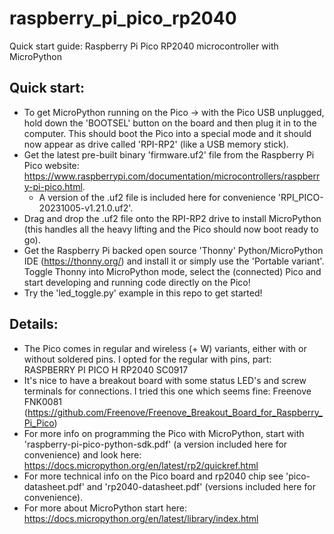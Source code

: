 # raspberry_pi_pico_rp2040
Quick start guide: Raspberry Pi Pico RP2040 microcontroller with MicroPython
## Quick start:
- To get MicroPython running on the Pico -> with the Pico USB unplugged, hold down the 'BOOTSEL' button on the board and then plug it in to the computer. This should boot the Pico into a special
mode and it should now appear as drive called 'RPI-RP2' (like a USB memory stick).
- Get the latest pre-built binary 'firmware.uf2' file from the Raspberry Pi Pico website: https://www.raspberrypi.com/documentation/microcontrollers/raspberry-pi-pico.html.
  - A version of the .uf2 file is included here for convenience 'RPI_PICO-20231005-v1.21.0.uf2'.
- Drag and drop the .uf2 file onto the RPI-RP2 drive to install MicroPython (this handles all the heavy lifting and the Pico should now boot ready to go).
- Get the Raspberry Pi backed open source 'Thonny' Python/MicroPython IDE (https://thonny.org/) and install
it or simply use the 'Portable variant'. Toggle Thonny into MicroPython mode, select the (connected) Pico
and start developing and running code directly on the Pico!
- Try the 'led_toggle.py' example in this repo to get started!
## Details:
- The Pico comes in regular and wireless (+ W) variants, either with or without soldered pins. I opted for 
the regular with pins, part: RASPBERRY PI PICO H RP2040 SC0917
- It's nice to have a breakout board with some status LED's and screw terminals for connections. I tried
this one which seems fine: Freenove FNK0081 (https://github.com/Freenove/Freenove_Breakout_Board_for_Raspberry_Pi_Pico)
- For more info on programming the Pico with MicroPython, start with 'raspberry-pi-pico-python-sdk.pdf'
(a version included here for convenience) and look here: https://docs.micropython.org/en/latest/rp2/quickref.html
- For more technical info on the Pico board and rp2040 chip see 'pico-datasheet.pdf' and 'rp2040-datasheet.pdf' 
(versions included here for convenience).
- For more about MicroPython start here: https://docs.micropython.org/en/latest/library/index.html
